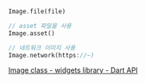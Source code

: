 ```dart
Image.file(file)

// asset 파일을 사용
Image.asset()

// 네트워크 이미지 사용
Image.network(https://~)
```

[Image class - widgets library - Dart API](https://api.flutter.dev/flutter/widgets/Image-class.html)